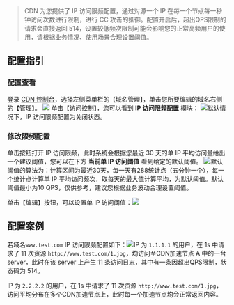> CDN 为您提供了 IP 访问限频配置，通过对源一个 IP 在每一个节点每一秒钟访问次数进行限制，进行 CC 攻击的抵御。配置开启后，超出QPS限制的请求会直接返回 514，设置较低频次限制可能会影响您的正常高频用户的使用，请根据业务情况、使用场景合理设置阈值。

## 配置指引

### 配置查看

登录 [CDN 控制台](http://console.tce.fsphere.cn/cdn)，选择左侧菜单栏的【域名管理】，单击您所要编辑的域名右侧的【管理】。
![](https://mc.qcloudimg.com/static/img/1f2cb594cd614b62b589cb20a20ed362/basic-config-1.png)
单击【访问控制】，您可以看到 **IP 访问限频配置** 模块：
![](https://mc.qcloudimg.com/static/img/b5a89c0c1f2913015a1f129918414f70/ipf-config-1.png)默认情况下，IP 访问限频配置为关闭状态。

### 修改限频配置

单击按钮打开 IP 访问限频，此时系统会根据您最近 30 天的单 IP 平均访问量给出一个建议阈值，您可以在下方 **当前单 IP 访问阈值** 看到给定的默认阈值。
![](https://mc.qcloudimg.com/static/img/145c8df5ad44613ed532c75b0216b723/ipf-config-2.png)默认阈值的算法为：计算区间为最近30天，每一天有288统计点（五分钟一个），每一个统计点计算单 IP 平均访问频次，取每天的最大值计算平均，为默认阈值。默认阈值最小为10 QPS，仅供参考，建议您根据业务波动合理设置阈值。

单击【编辑】按钮，可以设置单 IP 访问阈值：![](https://mc.qcloudimg.com/static/img/73219f647610ad68bd274868a0e255a6/ipf-config-3.png)

## 配置案例

若域名```www.test.com``` IP 访问限频配置如下：![](https://mc.qcloudimg.com/static/img/145c8df5ad44613ed532c75b0216b723/ipf-config-2.png)IP 为 ```1.1.1.1``` 的用户，在 1s 中请求了 11 次资源 ```http://www.test.com/1.jpg```，均访问至CDN加速节点 A 中的一台server，此时在该 server 上产生 11 条访问日志，其中有一条因超出QPS限制，状态码为 514。

IP 为 ```2.2.2.2``` 的用户，在 1s 中请求了 11 次资源 ```http://www.test.com/1.jpg```，访问平均分布在多个CDN加速节点上，此时每一个加速节点均会正常返回内容。

